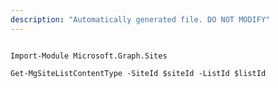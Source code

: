```yaml
---
description: "Automatically generated file. DO NOT MODIFY"
---
```


```powershellv2

Import-Module Microsoft.Graph.Sites

Get-MgSiteListContentType -SiteId $siteId -ListId $listId

```